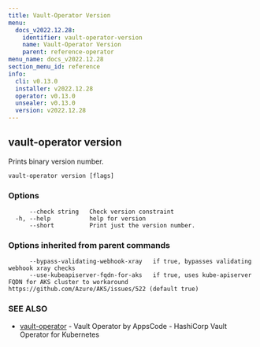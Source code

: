```yaml
---
title: Vault-Operator Version
menu:
  docs_v2022.12.28:
    identifier: vault-operator-version
    name: Vault-Operator Version
    parent: reference-operator
menu_name: docs_v2022.12.28
section_menu_id: reference
info:
  cli: v0.13.0
  installer: v2022.12.28
  operator: v0.13.0
  unsealer: v0.13.0
  version: v2022.12.28
---
```


## vault-operator version

Prints binary version number.

```
vault-operator version [flags]
```

### Options

```
      --check string   Check version constraint
  -h, --help           help for version
      --short          Print just the version number.
```

### Options inherited from parent commands

```
      --bypass-validating-webhook-xray   if true, bypasses validating webhook xray checks
      --use-kubeapiserver-fqdn-for-aks   if true, uses kube-apiserver FQDN for AKS cluster to workaround https://github.com/Azure/AKS/issues/522 (default true)
```

### SEE ALSO

* [vault-operator](/docs/v2022.12.28/reference/operator/vault-operator)	 - Vault Operator by AppsCode - HashiCorp Vault Operator for Kubernetes

